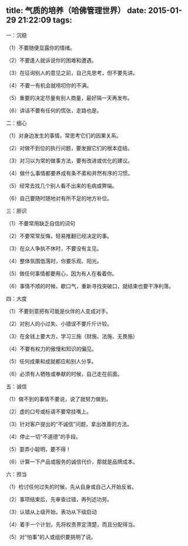 title: 气质的培养（哈佛管理世界）
date: 2015-01-29 21:22:09
tags:
---
一：沉稳

（1）不要随便显露你的情绪。

（2）不要逢人就诉说你的困难和遭遇。

（3）在征询别人的意见之前，自己先思考，但不要先讲。

（4）不要一有机会就唠叨你的不满。

（5）重要的决定尽量有别人商量，最好隔一天再发布。

（6）讲话不要有任何的慌张，走路也是。

二：细心

（1）对身边发生的事情，常思考它们的因果关系。

（2）对做不到位的执行问题，要发掘它们的根本症结。

（3）对习以为常的做事方法，要有改进或优化的建议。

（4）做什么事情都要养成有条不紊和井然有序的习惯。

（5）经常去找几个别人看不出来的毛病或弊端。

（6）自己要随时随地对有所不足的地方补位。

三：胆识

（1）不要常用缺乏自信的词句

（2）不要常常反悔，轻易推翻已经决定的事。

（3）在众人争执不休时，不要没有主见。

（4）整体氛围低落时，你要乐观、阳光。

（5）做任何事情都要用心，因为有人在看着你。

（6）事情不顺的时候，歇口气，重新寻找突破口，就结束也要干净利落。

<!--more-->

四：大度

（1）不要刻意把有可能是伙伴的人变成对手。

（2）对别人的小过失、小错误不要斤斤计较。

（3）在金钱上要大方，学习三施（财施、法施、无畏施）

（4）不要有权力的傲慢和知识的偏见。

（5）任何成果和成就都应和别人分享。

（6）必须有人牺牲或奉献的时候，自己走在前面。

五：诚信

（1）做不到的事情不要说，说了就努力做到。

（2）虚的口号或标语不要常挂嘴上。

（3）针对客户提出的“不诚信”问题，拿出改善的方法。

（4）停止一切“不道德”的手段。

（5）耍弄小聪明，要不得！

（6）计算一下产品或服务的诚信代价，那就是品牌成本。

六：担当

（1）检讨任何过失的时候，先从自身或自己人开始反省。

（2）事项结束后，先审查过错，再列述功劳。

（3）认错从上级开始，表功从下级启动

（4）着手一个计划，先将权责界定清楚，而且分配得当。

（5）对“怕事”的人或组织要挑明了说。
